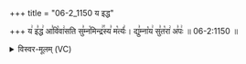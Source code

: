 +++
title = "06-2_1150 य इद्ध"

+++
य꣢ इ꣣द्ध꣢ आ꣣वि꣡वा꣢सति सु꣣म्न꣡मिन्द्र꣢꣯स्य꣣ म꣡र्त्यः꣢। द्यु꣣म्ना꣡य꣢ सु꣣त꣡रा꣢ अ꣣पः꣢ ॥ 06-2:1150 ॥

<details><summary>विस्वर-मूलम् (VC)</summary>

य इद्ध आविवासति सुम्नमिन्द्रस्य मर्त्यः । द्युम्नाय सुतरा अपः ॥११५०॥
</details>